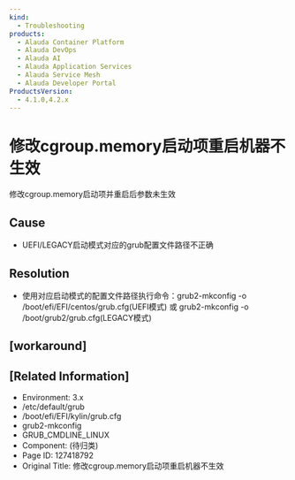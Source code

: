 ```yaml
---
kind:
  - Troubleshooting
products:
  - Alauda Container Platform
  - Alauda DevOps
  - Alauda AI
  - Alauda Application Services
  - Alauda Service Mesh
  - Alauda Developer Portal
ProductsVersion:
  - 4.1.0,4.2.x
---
```

<!-- A type of document that involves encountering a fault, diagnosing it, performing root cause analysis, and providing solutions. -->

# 修改cgroup.memory启动项重启机器不生效

修改cgroup.memory启动项并重启后参数未生效

## Cause
- UEFI/LEGACY启动模式对应的grub配置文件路径不正确

## Resolution
- 使用对应启动模式的配置文件路径执行命令：grub2-mkconfig -o /boot/efi/EFI/centos/grub.cfg(UEFI模式) 或 grub2-mkconfig -o /boot/grub2/grub.cfg(LEGACY模式)

## [workaround]

## [Related Information]
- Environment: 3.x
- /etc/default/grub
- /boot/efi/EFI/kylin/grub.cfg
- grub2-mkconfig
- GRUB_CMDLINE_LINUX
- Component: (待归类)
- Page ID: 127418792
- Original Title: 修改cgroup.memory启动项重启机器不生效

